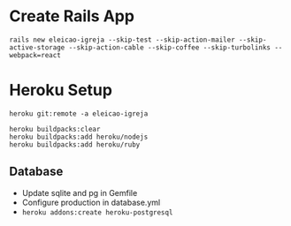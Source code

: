 # Create Rails App

`rails new eleicao-igreja --skip-test --skip-action-mailer --skip-active-storage --skip-action-cable --skip-coffee --skip-turbolinks --webpack=react`

# Heroku Setup

`heroku git:remote -a eleicao-igreja`

```
heroku buildpacks:clear
heroku buildpacks:add heroku/nodejs
heroku buildpacks:add heroku/ruby
```

## Database

* Update sqlite and pg in Gemfile
* Configure production in database.yml
* `heroku addons:create heroku-postgresql`
